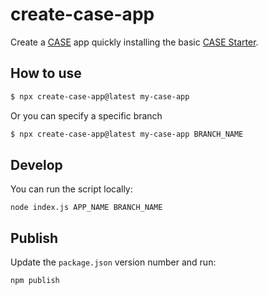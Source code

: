 # create-case-app

Create a [CASE](https://github.com/casejs/case) app quickly installing the basic [CASE Starter](https://github.com/casejs/case-starter).

## How to use

```bash
$ npx create-case-app@latest my-case-app
```

Or you can specify a specific branch

```bash
$ npx create-case-app@latest my-case-app BRANCH_NAME
```

## Develop

You can run the script locally:

```
node index.js APP_NAME BRANCH_NAME
```

## Publish

Update the `package.json` version number and run:

```
npm publish
```
